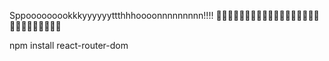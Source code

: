 Sppooooooookkkyyyyyyttthhhoooonnnnnnnnn!!!!
👻🔪😈👻🔪😈👻🔪😈👻🔪😈👻🔪😈👻🔪😈👻🔪😈👻🔪😈👻🔪😈

npm install react-router-dom